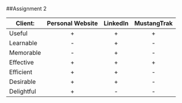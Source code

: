 ##Assignment 2

Client:		|Personal Website	|LinkedIn	|MustangTrak	|
------------|:-----:|:-----:|:-----:|
Useful		|	+	|	+	|	+	|
Learnable	|	-	|	+	|	-	|
Memorable	|	-	|	+	|	-	|
Effective	|	+	|	+	|	+	|
Efficient	|	+	|	+	|	-	|
Desirable	|	+	|	+	|	-	|
Delightful	|	+	|	-	|	-	|
